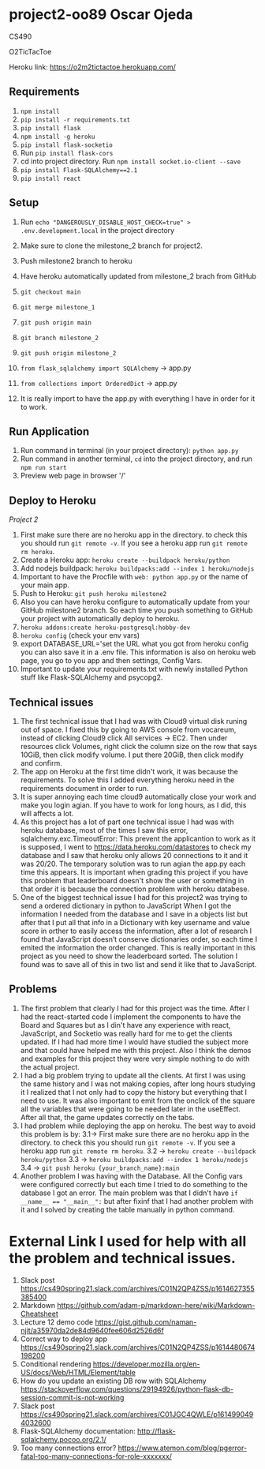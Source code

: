 # project2-oo89 Oscar Ojeda  

CS490 

O2TicTacToe

Heroku link: https://o2m2tictactoe.herokuapp.com/

## Requirements
1. `npm install`
2. `pip install -r requirements.txt`
3. `pip install flask`
4. `npm install -g heroku`
5. `pip install flask-socketio`
6. Run `pip install flask-cors`
7. cd into project directory. Run `npm install socket.io-client --save`
8. `pip install Flask-SQLAlchemy==2.1`
9. `pip install react`

## Setup
1. Run `echo "DANGEROUSLY_DISABLE_HOST_CHECK=true" > .env.development.local` in the project directory
2. Make sure to clone the milestone_2 branch for project2. 
3. Push milestone2 branch to heroku
4. Have heroku automatically updated from milestone_2 brach from GitHub

1.  `git checkout main`
2.  `git merge milestone_1`
3.  `git push origin main`
4.  `git branch milestone_2`
5.  `git push origin milestone_2`
6.  `from flask_sqlalchemy import SQLAlchemy` -> app.py 
7.  `from collections import OrderedDict` -> app.py
8.  It is really import to have the app.py with everything I have in order for it to work. 

## Run Application
1. Run command in terminal (in your project directory): `python app.py`
2. Run command in another terminal, `cd` into the project directory, and run `npm run start`
3. Preview web page in browser '/'

## Deploy to Heroku
*Project 2*
1.  First make sure there are no heroku app in the directory.
to check this you should run `git remote -v`. If you see a heroku app run `git remote rm heroku`. 
2. Create a Heroku app: `heroku create --buildpack heroku/python`
3. Add nodejs buildpack: `heroku buildpacks:add --index 1 heroku/nodejs`
4. Important to have the Procfile with `web: python app.py` or the name of your main app. 
5. Push to Heroku: `git push heroku milestone2`
6. Also you can have heroku configure to automatically update from your GitHub milestone2 branch. 
So each time you push something to GitHub your project with automatically deploy to heroku. 
7. `heroku addons:create heroku-postgresql:hobby-dev`
8. `heroku config` (check your env vars)
9. export DATABASE_URL='set the URL what you got from heroku config
you can also save it in a .env file. This information is also on heroku web page, you go to you app and then settings, Config Vars. 
10. Important to update your requirements.txt with newly installed Python stuff like Flask-SQLAlchemy and psycopg2.

## Technical issues
1. The first technical issue that I had was with Cloud9 virtual disk runing out of space.
I fixed this by going to AWS console from vocareum, instead of clicking Cloud9 click All
services -> EC2. Then under resources click Volumes, right click the column size on the row
that says 10GiB, then click modify volume. I put there 20GiB, then click modify and confirm. 
2. The app on Heroku at the first time didn't work, it was because the requirements.
To solve this I added everything heroku need in the requirements document in order to run. 
3. It is super annoying each time cloud9 automatically close your work and make you login 
agian. If you have to work for long hours, as I did, this will affects a lot. 
4. As this project has a lot of part one technical issue I had was with heroku database, 
most of the times I saw this error, sqlalchemy.exc.TimeoutError: This prevent the applicantion to work as it 
is supposed, I went to https://data.heroku.com/datastores to check my database and I saw that heroku only allows 20 
connections to it and it was 20/20. The temporary solution was to run agian the app.py each time this appears. 
It is important when grading this project if you have this problem that leaderboard doesn't show the user or something 
in that order it is because the connection problem with heroku databese. 
5. One of the biggest technical issue I had for this project2 was trying to send a ordered dictionary in python to JavaScript 
When I got the information I needed from the database and I save in a objects list but after that I put all that info in a Dictionary 
with key username and value score in orther to easily access the information, after a lot of research I found that JavaScript doesn’t conserve 
dictionaries order, so each time I emited the information the order changed. This is really important in this project as you need to show the
leaderboard sorted. The solution I found was to save all of this in two list and send it like that to JavaScript. 

## Problems
1. The first problem that clearly I had for this project was the time. 
After I had the react-started code I implement the components to have the Board
and Squares but as I din't have any experience with react, JavaScript, and Socketio 
was really hard for me to get the clients updated. If I had had more time I would 
have studied the subject more and that could have helped me with this project. 
Also I think the demos and examples for this project they were very simple nothing
to do with the actual project.
2. I had a big problem trying to update all the clients. At first I was using the same 
history and I was not making copies, after long hours studying it I realized that 
I not only had to copy the history but everything that I need to use. 
It was also important to emit from the onclick of the square all the variables that were 
going to be needed later in the useEffect. After all that, the game updates correctly on the tabs.
3. I had problem while deploying the app on heroku. The best way to avoid this problem is by: 
3.1-> First make sure there are no heroku app in the directory.
to check this you should run `git remote -v`. If you see a heroku app run `git remote rm heroku`. 
3.2 -> `heroku create --buildpack heroku/python`
3.3 -> `heroku buildpacks:add --index 1 heroku/nodejs`
3.4 -> `git push heroku {your_branch_name}:main`
4.  Another problem I was having with the Database. All the Config vars were configured correctly but each 
time I tried to do something to the database I got an error. The main problem was that I didn't have `if __name__ == "__main__":` 
but after fixinf that I had another problem with it and I solved by creating the table manually in python command. 


# External Link I used for help with all the problem and technical issues. 
1. Slack post https://cs490spring21.slack.com/archives/C01N2QP4ZSS/p1614627355385400
2. Markdown  https://github.com/adam-p/markdown-here/wiki/Markdown-Cheatsheet
3. Lecture 12 demo code https://gist.github.com/naman-njit/a35970da2de84d9640fee606d2526d6f
4. Correct way to deploy app https://cs490spring21.slack.com/archives/C01N2QP4ZSS/p1614480674198200
5. Conditional rendering https://developer.mozilla.org/en-US/docs/Web/HTML/Element/table
6. How do you update an existing DB row with SQLAlchemy https://stackoverflow.com/questions/29194926/python-flask-db-session-commit-is-not-working
7. Slack post https://cs490spring21.slack.com/archives/C01JGC4QWLE/p1614990494032600
8. Flask-SQLAlchemy documentation: http://flask-sqlalchemy.pocoo.org/2.1/
9. Too many connections error? https://www.atemon.com/blog/pgerror-fatal-too-many-connections-for-role-xxxxxxx/ 